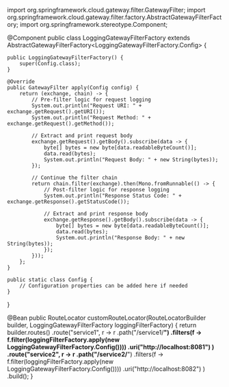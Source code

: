 import org.springframework.cloud.gateway.filter.GatewayFilter;
import org.springframework.cloud.gateway.filter.factory.AbstractGatewayFilterFactory;
import org.springframework.stereotype.Component;

@Component
public class LoggingGatewayFilterFactory extends AbstractGatewayFilterFactory<LoggingGatewayFilterFactory.Config> {

    public LoggingGatewayFilterFactory() {
        super(Config.class);
    }

    @Override
    public GatewayFilter apply(Config config) {
        return (exchange, chain) -> {
            // Pre-filter logic for request logging
            System.out.println("Request URI: " + exchange.getRequest().getURI());
            System.out.println("Request Method: " + exchange.getRequest().getMethod());

            // Extract and print request body
            exchange.getRequest().getBody().subscribe(data -> {
                byte[] bytes = new byte[data.readableByteCount()];
                data.read(bytes);
                System.out.println("Request Body: " + new String(bytes));
            });

            // Continue the filter chain
            return chain.filter(exchange).then(Mono.fromRunnable(() -> {
                // Post-filter logic for response logging
                System.out.println("Response Status Code: " + exchange.getResponse().getStatusCode());

                // Extract and print response body
                exchange.getResponse().getBody().subscribe(data -> {
                    byte[] bytes = new byte[data.readableByteCount()];
                    data.read(bytes);
                    System.out.println("Response Body: " + new String(bytes));
                });
            }));
        };
    }

    public static class Config {
        // Configuration properties can be added here if needed
    }
}




@Bean
public RouteLocator customRouteLocator(RouteLocatorBuilder builder, LoggingGatewayFilterFactory loggingFilterFactory) {
    return builder.routes()
            .route("service1", r -> r
                    .path("/service1/**")
                    .filters(f -> f.filter(loggingFilterFactory.apply(new LoggingGatewayFilterFactory.Config())))
                    .uri("http://localhost:8081")
            )
            .route("service2", r -> r
                    .path("/service2/**")
                    .filters(f -> f.filter(loggingFilterFactory.apply(new LoggingGatewayFilterFactory.Config())))
                    .uri("http://localhost:8082")
            )
            .build();
}


